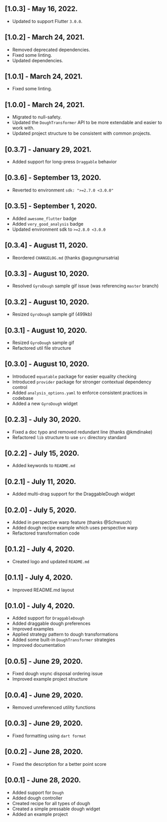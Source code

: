 ## [1.0.3] - May 16, 2022.

- Updated to support Flutter `3.0.0`.

## [1.0.2] - March 24, 2021.

- Removed deprecated dependencies.
- Fixed some linting.
- Updated dependencies.

## [1.0.1] - March 24, 2021.

- Fixed some linting.

## [1.0.0] - March 24, 2021.

- Migrated to null-safety.
- Updated the `DoughTransformer` API to be more extendable and easier to work with.
- Updated project structure to be consistent with common projects.

## [0.3.7] - January 29, 2021.

- Added support for long-press `Draggable` behavior

## [0.3.6] - September 13, 2020.

- Reverted to environment `sdk: ">=2.7.0 <3.0.0"`

## [0.3.5] - September 1, 2020.

- Added `awesome_flutter` badge
- Added `very_good_analysis` badge
- Updated environment sdk to `>=2.8.0 <3.0.0`

## [0.3.4] - August 11, 2020.

- Reordered `CHANGELOG.md` (thanks @agungnursatria)

## [0.3.3] - August 10, 2020.

- Resolved `GyroDough` sample gif issue (was referencing `master` branch)

## [0.3.2] - August 10, 2020.

- Resized `GyroDough` sample gif (499kb)

## [0.3.1] - August 10, 2020.

- Resized `GyroDough` sample gif
- Refactored util file structure

## [0.3.0] - August 10, 2020.

- Introduced `equatable` package for easier equality checking
- Introduced `provider` package for stronger contextual dependency control
- Added `analysis_options.yaml` to enforce consistent practices in codebase
- Added a new `GyroDough` widget

## [0.2.3] - July 30, 2020.

- Fixed a doc typo and removed redundant line (thanks @kmdinake)
- Refactored `lib` structure to use `src` directory standard

## [0.2.2] - July 15, 2020.

- Added keywords to `README.md`

## [0.2.1] - July 11, 2020.

- Added multi-drag support for the DraggableDough widget

## [0.2.0] - July 5, 2020.

- Added in perspective warp feature (thanks @Schwusch)
- Added dough recipe example which uses perspective warp
- Refactored transformation code

## [0.1.2] - July 4, 2020.

- Created logo and updated `README.md`

## [0.1.1] - July 4, 2020.

- Improved README.md layout

## [0.1.0] - July 4, 2020.

- Added support for `DraggableDough`
- Added draggable dough preferences
- Improved examples
- Applied strategy pattern to dough transformations
- Added some built-in `DoughTransformer` strategies
- Improved documentation

## [0.0.5] - June 29, 2020.

- Fixed dough vsync disposal ordering issue
- Improved example project structure

## [0.0.4] - June 29, 2020.

- Removed unreferenced utility functions

## [0.0.3] - June 29, 2020.

- Fixed formatting using `dart format`

## [0.0.2] - June 28, 2020.

- Fixed the description for a better point score

## [0.0.1] - June 28, 2020.

- Added support for `Dough`
- Added dough controller
- Created recipe for all types of dough
- Created a simple pressable dough widget
- Added an example project

